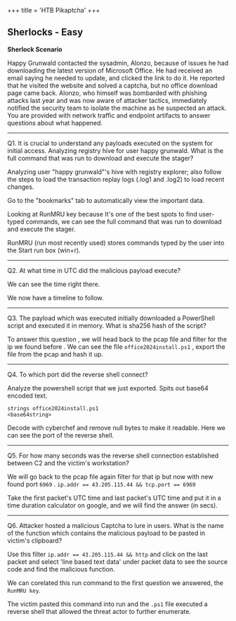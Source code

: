 +++
title = 'HTB Pikaptcha'
+++

## Sherlocks - Easy

**Sherlock Scenario**

Happy Grunwald contacted the sysadmin, Alonzo, because of issues he had downloading the latest version of Microsoft Office. He had received an email saying he needed to update, and clicked the link to do it. He reported that he visited the website and solved a captcha, but no office download page came back. Alonzo, who himself was bombarded with phishing attacks last year and was now aware of attacker tactics, immediately notified the security team to isolate the machine as he suspected an attack. You are provided with network traffic and endpoint artifacts to answer questions about what happened.


---

Q1. 
It is crucial to understand any payloads executed on the system for initial access. Analyzing registry hive for user happy grunwald. What is the full command that was run to download and execute the stager?

Analyzing user "happy grunwald"'s hive with registry explorer; also follow the steps to load the transaction replay logs (.log1 and .log2) to load recent changes.

Go to the "bookmarks" tab to automatically view the important data.

Looking at RunMRU key because It's one of the best spots to find user-typed commands, we can see the full command that was run to download and execute the stager.

RunMRU (run most recently used) stores commands typed by the user into the Start run box (win+r).

---

Q2. 
At what time in UTC did the malicious payload execute?

We can see the time right there.

We now have a timeline to follow.

---

Q3. 
The payload which was executed initially downloaded a PowerShell script and executed it in memory. What is sha256 hash of the script?

To answer this question , we will head back to the pcap file and filter for the ip we found before . We can see the file `office2024install.ps1` , export the file from the pcap and hash it up.

---

Q4. 
To which port did the reverse shell connect?

Analyze the powershell script that we just exported. Spits out base64 encoded text.

```shell
strings office2024install.ps1
<base64string>
```
Decode with cyberchef and remove null bytes to make it readable. 
Here we can see the port of the reverse shell. 

---

Q5. 
For how many seconds was the reverse shell connection established between C2 and the victim's workstation?

We will go back to the pcap file again filter for that ip but now with new found port `6969` .
`ip.addr == 43.205.115.44 && tcp.port == 6969`

Take the first packet's UTC time and last packet's UTC time and put it in a time duration calculator on google, and we will find the answer (in secs).

---

Q6. 
Attacker hosted a malicious Captcha to lure in users. What is the name of the function which contains the malicious payload to be pasted in victim's clipboard?

Use this filter 
`ip.addr == 43.205.115.44 && http`
and click on the last packet and select 'line based text data' under packet data to see the source code and find the malicious function.

We can corelated this run command to the first question we answered, the `RunMRU key`.

The victim pasted this command into run and the `.ps1` file  executed a reverse shell that allowed the threat actor to further enumerate.




